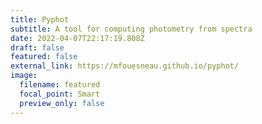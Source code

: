 ```yaml
---
title: Pyphot
subtitle: A tool for computing photometry from spectra
date: 2022-04-07T22:17:19.808Z
draft: false
featured: false
external_link: https://mfouesneau.github.io/pyphot/
image:
  filename: featured
  focal_point: Smart
  preview_only: false
---
```

